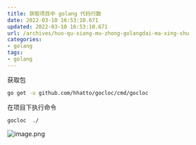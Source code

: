 ```yaml
---
title: 获取项目中 golang 代码行数
date: 2022-03-10 16:53:10.671
updated: 2022-03-10 16:53:10.671
url: /archives/huo-qu-xiang-mu-zhong-golangdai-ma-xing-shu
categories: 
- golang
tags: 
- golang
---
```


获取包
```bash
go get -u github.com/hhatto/gocloc/cmd/gocloc
```
在项目下执行命令
```bash
gocloc  ./
```
![image.png](/upload/2022/03/image-8779d8ceda504a4e96579fa4fcb26844.png)